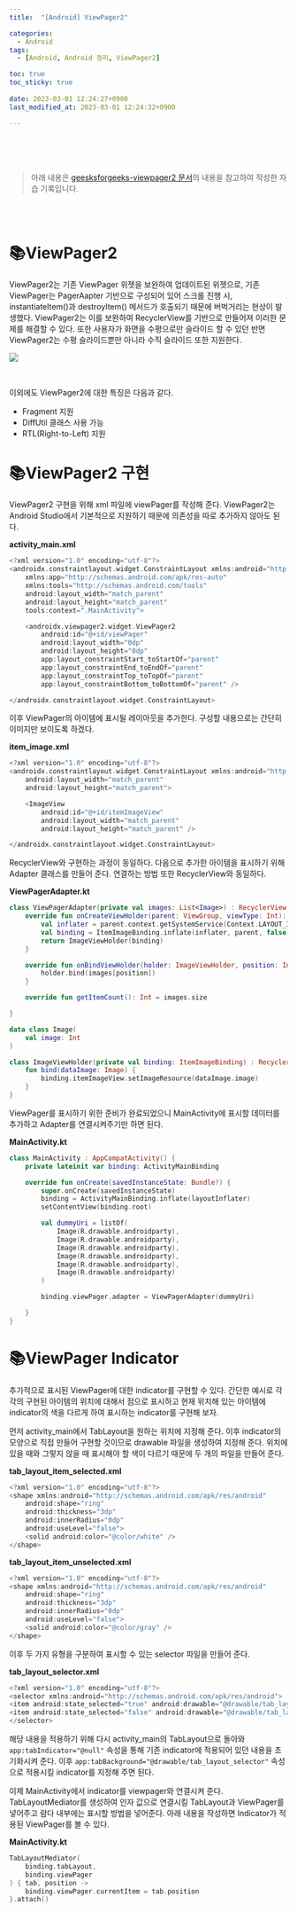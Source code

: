 ```yaml
---
title:  "[Android] ViewPager2"

categories:
  - Android
tags:
  - [Android, Android 정리, ViewPager2]

toc: true
toc_sticky: true
 
date: 2023-03-01 12:24:27+0900
last_modified_at: 2023-03-01 12:24:32+0900

---
```


<br>
<br>
<br>

> 아래 내용은 [geesksforgeeks-viewpager2 문서](https://www.geeksforgeeks.org/viewpager2-in-android-with-example/)의 내용을 참고하여 작성한 자습 기록입니다.

<br>
<br>

# 📚ViewPager2
ViewPager2는 기존 ViewPager 위젯을 보완하여 업데이트된 위젯으로, 기존 ViewPager는 PagerAapter 기반으로 구성되어 있어 스크롤 진행 시, instantiateItem()과 destroyItem() 메서드가 호출되기 때문에 버벅거리는 현상이 발생했다. ViewPager2는 이를 보완하여 RecyclerView를 기반으로 만들어져 이러한 문제를 해결할 수 있다.
또한 사용자가 화면을 수평으로만 슬라이드 할 수 있던 반면 ViewPager2는 수평 슬라이드뿐만 아니라 수직 슬라이드 또한 지원한다.

![](/assets/images/android/viewpager/viewpager1.png)

<br>

이외에도 ViewPager2에 대한 특징은 다음과 같다.

* Fragment 지원
* DiffUtil 클래스 사용 가능
* RTL(Right-to-Left) 지원

# 📚ViewPager2 구현

ViewPager2 구현을 위해 xml 파일에 viewPager를 작성해 준다. ViewPager2는 Android Studio에서 기본적으로 지원하기 때문에 의존성을 따로 추가하지 않아도 된다. 

<b>activity_main.xml</b>

```kotlin
<?xml version="1.0" encoding="utf-8"?>
<androidx.constraintlayout.widget.ConstraintLayout xmlns:android="http://schemas.android.com/apk/res/android"
    xmlns:app="http://schemas.android.com/apk/res-auto"
    xmlns:tools="http://schemas.android.com/tools"
    android:layout_width="match_parent"
    android:layout_height="match_parent"
    tools:context=".MainActivity">

    <androidx.viewpager2.widget.ViewPager2
        android:id="@+id/viewPager"
        android:layout_width="0dp"
        android:layout_height="0dp"
        app:layout_constraintStart_toStartOf="parent"
        app:layout_constraintEnd_toEndOf="parent"
        app:layout_constraintTop_toTopOf="parent"
        app:layout_constraintBottom_toBottomOf="parent" />

</androidx.constraintlayout.widget.ConstraintLayout>
```

이후 ViewPager의 아이템에 표시될 레이아웃을 추가한다. 구성할 내용으로는 간단히 이미지만 보이도록 하겠다.

<b>item_image.xml</b>

```kotlin
<?xml version="1.0" encoding="utf-8"?>
<androidx.constraintlayout.widget.ConstraintLayout xmlns:android="http://schemas.android.com/apk/res/android"
    android:layout_width="match_parent"
    android:layout_height="match_parent">

    <ImageView
        android:id="@+id/itemImageView"
        android:layout_width="match_parent"
        android:layout_height="match_parent" />

</androidx.constraintlayout.widget.ConstraintLayout>
```

RecyclerView와 구현하는 과정이 동일하다. 다음으로 추가한 아이템을 표시하기 위해 Adapter 클래스를 만들어 준다. 연결하는 방법 또한 RecyclerView와 동일하다.

<b>ViewPagerAdapter.kt</b>

```kotlin
class ViewPagerAdapter(private val images: List<Image>) : RecyclerView.Adapter<ImageViewHolder>() {
    override fun onCreateViewHolder(parent: ViewGroup, viewType: Int): ImageViewHolder {
        val inflater = parent.context.getSystemService(Context.LAYOUT_INFLATER_SERVICE) as LayoutInflater
        val binding = ItemImageBinding.inflate(inflater, parent, false)
        return ImageViewHolder(binding)
    }

    override fun onBindViewHolder(holder: ImageViewHolder, position: Int) {
        holder.bind(images[position])
    }

    override fun getItemCount(): Int = images.size

}

data class Image(
    val image: Int
)

class ImageViewHolder(private val binding: ItemImageBinding) : RecyclerView.ViewHolder(binding.root) {
    fun bind(dataImage: Image) {
        binding.itemImageView.setImageResource(dataImage.image)
    }
}
```

ViewPager를 표시하기 위한 준비가 완료되었으니 MainActivity에 표시할 데이터를 추가하고 Adapter를 연결시켜주기만 하면 된다. 

<b>MainActivity.kt</b>

```kotlin
class MainActivity : AppCompatActivity() {
    private lateinit var binding: ActivityMainBinding

    override fun onCreate(savedInstanceState: Bundle?) {
        super.onCreate(savedInstanceState)
        binding = ActivityMainBinding.inflate(layoutInflater)
        setContentView(binding.root)

        val dummyUri = listOf(
            Image(R.drawable.androidparty),
            Image(R.drawable.androidparty),
            Image(R.drawable.androidparty),
            Image(R.drawable.androidparty),
            Image(R.drawable.androidparty),
            Image(R.drawable.androidparty)
        )

        binding.viewPager.adapter = ViewPagerAdapter(dummyUri)

    }
}
```

# 📚ViewPager Indicator

추가적으로 표시된 ViewPager에 대한 indicator를 구현할 수 있다. 간단한 예시로 각각의 구현된 아이템의 위치에 대해서 점으로 표시하고 현재 위치해 있는 아이템에 indicator의 색을 다르게 하여 표시하는 indicator를 구현해 보자.

먼저 activity_main에서 TabLayout을 원하는 위치에 지정해 준다. 이후 indicator의 모양으로 직접 만들어 구현할 것이므로 drawable 파일을 생성하여 지정해 준다. 위치에 있을 때와 그렇지 않을 때 표시해야 할 색이 다르기 때문에 두 개의 파일을 만들어 준다.

<b>tab_layout_item_selected.xml</b>

```kotlin
<?xml version="1.0" encoding="utf-8"?>
<shape xmlns:android="http://schemas.android.com/apk/res/android"
    android:shape="ring"
    android:thickness="3dp"
    android:innerRadius="0dp"
    android:useLevel="false">
    <solid android:color="@color/white" />
</shape>
```

<b>tab_layout_item_unselected.xml</b>

```kotlin
<?xml version="1.0" encoding="utf-8"?>
<shape xmlns:android="http://schemas.android.com/apk/res/android"
    android:shape="ring"
    android:thickness="3dp"
    android:innerRadius="0dp"
    android:useLevel="false">
    <solid android:color="@color/gray" />
</shape>
```

이후 두 가지 유형을 구분하여 표시할 수 있는 selector 파일을 만들어 준다.

<b>tab_layout_selector.xml</b>

```kotlin
<?xml version="1.0" encoding="utf-8"?>
<selector xmlns:android="http://schemas.android.com/apk/res/android">
<item android:state_selected="true" android:drawable="@drawable/tab_layout_item_selected" />
<item android:state_selected="false" android:drawable="@drawable/tab_layout_item_unselected" />
</selector>
```

해당 내용을 적용하기 위해 다시 activity_main의 TabLayout으로 돌아와 `app:tabIndicator="@null"` 속성을 통해 기존 indicator에 적용되어 있던 내용을 초기화시켜 준다. 이후 `app:tabBackground="@drawable/tab_layout_selector"` 속성으로 적용시킬 indicator를 지정해 주면 된다.

이제 MainActivity에서 indicator를 viewpager와 연결시켜 준다. TabLayoutMediator를 생성하여 인자 값으로 연결시킬 TabLayout과 ViewPager를 넣어주고 람다 내부에는 표시할 방법을 넣어준다. 아래 내용을 작성하면 Indicator가 적용된 ViewPager를 볼 수 있다.

<b>MainActivity.kt</b>

```kotlin
TabLayoutMediator(
    binding.tabLayout,
    binding.viewPager
) { tab, position ->
    binding.viewPager.currentItem = tab.position
}.attach()
```
